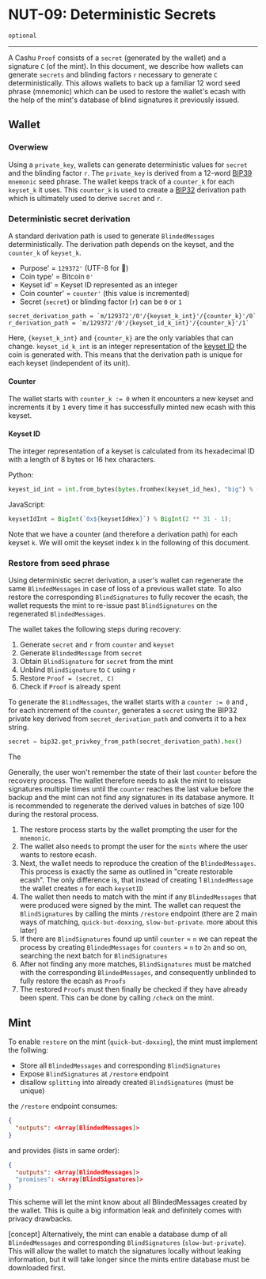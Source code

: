 NUT-09: Deterministic Secrets
==========================

`optional`

---

A Cashu `Proof` consists of a `secret` (generated by the wallet) and a signature `C` (of the mint). In this document, we describe how wallets can generate `secrets` and blinding factors `r` necessary to generate `C` deterministically. This allows wallets to back up a familiar 12 word seed phrase (mnemonic) which can be used to restore the wallet's ecash with the help of the mint's database of blind signatures it previously issued.

## Wallet



### Overwiew

Using a `private_key`, wallets can generate deterministic values for `secret` and the blinding factor `r`. The `private_key` is derived from a 12-word [BIP39](https://github.com/bitcoin/bips/blob/master/bip-0039.mediawiki) `mnemonic` seed phrase. The wallet keeps track of a `counter_k` for each `keyset_k` it uses. This `counter_k` is used to create a [BIP32](https://github.com/bitcoin/bips/blob/master/bip-0032.mediawiki) derivation path which is ultimately used to derive `secret` and `r`.
  
### Deterministic secret derivation

A standard derivation path is used to generate `BlindedMessages` deterministically. The derivation path depends on the keyset, and the `counter_k` of `keyset_k`.

- Purpose' = `129372'` (UTF-8 for 🥜)
- Coin type' = Bitcoin `0'`
- Keyset id' = Keyset ID represented as an integer
- Coin counter' = `counter'` (this value is incremented)
- Secret (`secret`) or blinding factor (`r`) can be `0` or `1`

```
secret_derivation_path = `m/129372'/0'/{keyset_k_int}'/{counter_k}'/0`
r_derivation_path = `m/129372'/0'/{keyset_id_k_int}'/{counter_k}'/1`
```

Here, `{keyset_k_int}` and `{counter_k}` are the only variables that can change. `keyset_id_k_int` is an integer representation of the [keyset ID][02] the coin is generated with. This means that the derivation path is unique for each keyset (independent of its unit).

#### Counter

The wallet starts with `counter_k := 0` when it encounters a new keyset and increments it by `1` every time it has successfully minted new ecash with this keyset. 

#### Keyset ID

The integer representation of a keyset is calculated from its hexadecimal ID with a length of 8 bytes or 16 hex characters.

Python:
```python
keyest_id_int = int.from_bytes(bytes.fromhex(keyset_id_hex), "big") % (2**31 - 1)
```

JavaScript:
```javascript
keysetIdInt = BigInt(`0x${keysetIdHex}`) % BigInt(2 ** 31 - 1);
```

Note that we have a counter (and therefore a derivation path) for each keyset `k`. We will omit the keyset index `k` in the following of this document.

### Restore from seed phrase

Using deterministic secret derivation, a user's wallet can regenerate the same `BlindedMessages` in case of loss of a previous wallet state. To also restore the corresponding `BlindSignatures` to fully recover the ecash, the wallet requests the mint to re-issue past `BlindSignatures` on the regenerated `BlindedMessages`.   

The wallet takes the following steps during recovery:

1) Generate `secret` and `r` from `counter` and `keyset`
2) Generate `BlindedMessage` from `secret`
3) Obtain `BlindSignature` for `secret` from the mint
4) Unblind `BlindSignature` to `C` using `r`
5) Restore `Proof = (secret, C)`
6) Check if `Proof` is already spent

To generate the `BlindMessages`, the wallet starts with a `counter := 0` and , for each increment of the `counter`, generates a `secret` using the BIP32 private key derived from `secret_derivation_path` and converts it to a hex string.

```python
secret = bip32.get_privkey_from_path(secret_derivation_path).hex()
```

The 



Generally, the user won't remember the state of their last `counter` before the recovery process. The wallet therefore needs to ask the mint to reissue signatures multiple times until the `counter` reaches the last value before the backup and the mint can not find any signatures in its database anymore.  It is recommended to regenerate the derived values in batches of size 100 during the restoral process.

1. The restore process starts by the wallet prompting the user for the `mnemonic`.
2. The wallet also needs to prompt the user for the `mints` where the user wants to restore ecash.
3. Next, the wallet needs to reproduce the creation of the `BlindedMessages`. This process is exactly the same as outlined in "create restorable ecash". The only difference is, that instead of creating 1 `BlindedMessage` the wallet creates `n` for each `keysetID`
4. The wallet then needs to match with the mint if any `BlindedMessages` that were produced were signed by the mint. The wallet can request the `BlindSignatures` by calling the mints `/restore` endpoint (there are 2 main ways of matching, `quick-but-doxxing`, `slow-but-private`. more about this later)
5. If there are `BlindSignatures` found up until `counter` = `n` we can repeat the process by creating `BlindedMessages` for `counters` = `n` to `2n` and so on, searching the next batch for `BlindSignatures`
6. After not finding any more matches, `BlindSignatures` must be matched with the corresponding `BlindedMessages`, and consequently unblinded to fully restore the ecash as `Proofs`
7. The restored `Proofs` must then finally be checked if they have already been spent. This can be done by calling `/check` on the mint.

## Mint

To enable `restore` on the mint (`quick-but-doxxing`), the mint must implement the follwing:

- Store all `BlindedMessages` and corresponding `BlindSignatures`
- Expose `BlindSignatures` at `/restore` endpoint
- disallow `splitting` into already created `BlindSignatures` (must be unique)

the `/restore` endpoint consumes:

```json
{
  "outputs": <Array[BlindedMessages]>
}
```

and provides (lists in same order):

```json
{
  "outputs": <Array[BlindedMessages]>
  "promises": <Array[BlindSignatures]>
}
```

This scheme will let the mint know about all BlindedMessages created by the wallet. This is quite a big information leak and definitely comes with privacy drawbacks.


[concept]
Alternatively, the mint can enable a database dump of all `BlindedMessages` and corresponding `BlindSignatures` (`slow-but-private`). This will allow the wallet to match the signatures locally without leaking information, but it will take longer since the mints entire database must be downloaded first.


[02]: 02.md